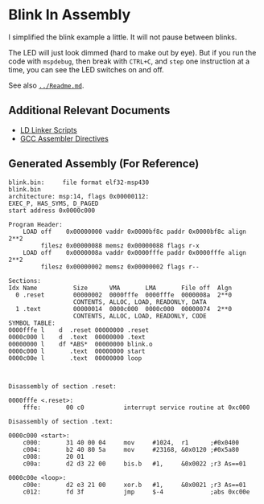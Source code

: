 # Blink In Assembly

I simplified the blink example a little. It will not pause between blinks.

The LED will just look dimmed (hard to make out by eye). But if you run the code with `mspdebug`,
then break with `CTRL+C`, and `step` one instruction at a time, you can see the LED switches on and
off.

See also [`../Readme.md`](../Readme.md).


## Additional Relevant Documents

- [LD Linker Scripts](https://sourceware.org/binutils/docs/ld.html)
- [GCC Assembler Directives](https://sourceware.org/binutils/docs/as.html#Pseudo-Ops)


## Generated Assembly (For Reference)

```
blink.bin:     file format elf32-msp430
blink.bin
architecture: msp:14, flags 0x00000112:
EXEC_P, HAS_SYMS, D_PAGED
start address 0x0000c000

Program Header:
    LOAD off    0x00000000 vaddr 0x0000bf8c paddr 0x0000bf8c align 2**2
         filesz 0x00000088 memsz 0x00000088 flags r-x
    LOAD off    0x0000008a vaddr 0x0000fffe paddr 0x0000fffe align 2**2
         filesz 0x00000002 memsz 0x00000002 flags r--

Sections:
Idx Name          Size      VMA       LMA       File off  Algn
  0 .reset        00000002  0000fffe  0000fffe  0000008a  2**0
                  CONTENTS, ALLOC, LOAD, READONLY, DATA
  1 .text         00000014  0000c000  0000c000  00000074  2**0
                  CONTENTS, ALLOC, LOAD, READONLY, CODE
SYMBOL TABLE:
0000fffe l    d  .reset 00000000 .reset
0000c000 l    d  .text  00000000 .text
00000000 l    df *ABS*  00000000 blink.o
0000c000 l       .text  00000000 start
0000c00e l       .text  00000000 loop



Disassembly of section .reset:

0000fffe <.reset>:
    fffe:       00 c0           interrupt service routine at 0xc000

Disassembly of section .text:

0000c000 <start>:
    c000:       31 40 00 04     mov     #1024,  r1      ;#0x0400
    c004:       b2 40 80 5a     mov     #23168, &0x0120 ;#0x5a80
    c008:       20 01
    c00a:       d2 d3 22 00     bis.b   #1,     &0x0022 ;r3 As==01

0000c00e <loop>:
    c00e:       d2 e3 21 00     xor.b   #1,     &0x0021 ;r3 As==01
    c012:       fd 3f           jmp     $-4             ;abs 0xc00e
```
